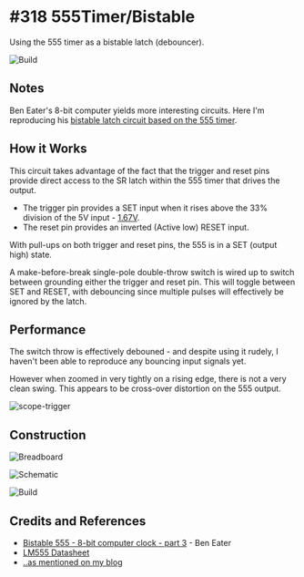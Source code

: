 # #318 555Timer/Bistable

Using the 555 timer as a bistable latch (debouncer).

![Build](./assets/Bistable_build.jpg?raw=true)

## Notes

Ben Eater's 8-bit computer yields more interesting circuits.
Here I'm reproducing his [bistable latch circuit based on the 555 timer](https://www.youtube.com/watch?v=WCwJNnx36Rk).

## How it Works

This circuit takes advantage of the fact that the trigger and reset pins provide direct access to the SR latch within the 555 timer that drives the output.

* The trigger pin provides a SET input when it rises above the 33% division of the 5V input - [1.67V](https://www.wolframalpha.com/input/?i=5V%2F3).
* The reset pin provides an inverted (Active low) RESET input.

With pull-ups on both trigger and reset pins, the 555 is in a SET (output high) state.

A make-before-break single-pole double-throw switch is wired up to switch between grounding either the trigger and reset pin.
This will toggle between SET and RESET, with debouncing since multiple pulses will effectively be ignored by the latch.

## Performance

The switch throw is effectively debouned - and despite using it rudely,
I haven't been able to reproduce any bouncing input signals yet.

However when zoomed in very tightly on a rising edge, there is not a very clean swing.
This appears to be cross-over distortion on the 555 output.

![scope-trigger](./assets/scope-trigger.gif?raw=true)

## Construction

![Breadboard](./assets/Bistable_bb.jpg?raw=true)

![Schematic](./assets/Bistable_schematic.jpg?raw=true)

![Build](./assets/Bistable_build.jpg?raw=true)

## Credits and References
* [Bistable 555 - 8-bit computer clock - part 3](https://www.youtube.com/watch?v=WCwJNnx36Rk) - Ben Eater
* [LM555 Datasheet](https://www.futurlec.com/Linear/LM555CN.shtml)
* [..as mentioned on my blog](https://blog.tardate.com/2017/06/leap318-555-bistable-latch.html)
